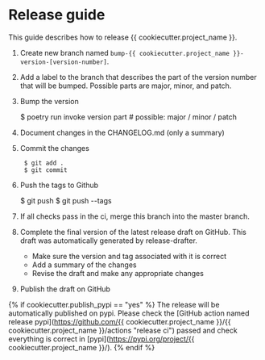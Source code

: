 # Release guide

This guide describes how to release {{ cookiecutter.project_name }}.

1. Create new branch named `bump-{{ cookiecutter.project_name }}-version-[version-number]`.
2. Add a label to the branch that describes the part of the version number that
   will be bumped. Possible parts are major, minor, and patch.
3. Bump the version

      $ poetry run invoke version part  # possible: major / minor / patch

4. Document changes in the CHANGELOG.md (only a summary)

5. Commit the changes

        $ git add .
        $ git commit

6. Push the tags to Github

      $ git push
      $ git push --tags

7. If all checks pass in the ci, merge this branch into the master branch.

8. Complete the final version of the latest release draft on GitHub. This draft was
   automatically generated by release-drafter.
   - Make sure the version and tag associated with it is correct
   - Add a summary of the changes
   - Revise the draft and make any appropriate changes
9. Publish the draft on GitHub

{% if cookiecutter.publish_pypi == "yes" %}
The release will be automatically published on pypi. Please check the [GitHub action named
release pypi](https://github.com/{{ cookiecutter.project_name }}/{{ cookiecutter.project_name }}/actions "release ci")
passed and check everything is correct in [pypi](https://pypi.org/project/{{ cookiecutter.project_name }}/).
{% endif %}
